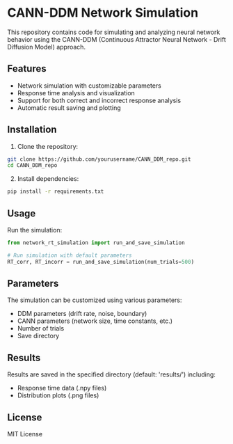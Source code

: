 # CANN-DDM Network Simulation

This repository contains code for simulating and analyzing neural network behavior using the CANN-DDM (Continuous Attractor Neural Network - Drift Diffusion Model) approach.

## Features

- Network simulation with customizable parameters
- Response time analysis and visualization
- Support for both correct and incorrect response analysis
- Automatic result saving and plotting

## Installation

1. Clone the repository:
```bash
git clone https://github.com/yourusername/CANN_DDM_repo.git
cd CANN_DDM_repo
```

2. Install dependencies:
```bash
pip install -r requirements.txt
```

## Usage

Run the simulation:
```python
from network_rt_simulation import run_and_save_simulation

# Run simulation with default parameters
RT_corr, RT_incorr = run_and_save_simulation(num_trials=500)
```

## Parameters

The simulation can be customized using various parameters:

- DDM parameters (drift rate, noise, boundary)
- CANN parameters (network size, time constants, etc.)
- Number of trials
- Save directory

## Results

Results are saved in the specified directory (default: 'results/') including:
- Response time data (.npy files)
- Distribution plots (.png files)

## License

MIT License 